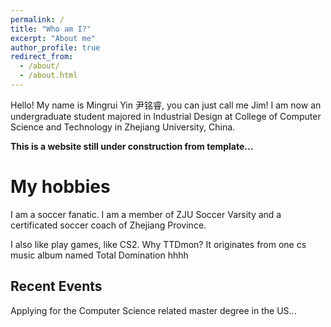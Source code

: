 ```yaml
---
permalink: /
title: "Who am I?"
excerpt: "About me"
author_profile: true
redirect_from: 
  - /about/
  - /about.html
---
```


Hello! My name is Mingrui Yin 尹铭睿, you can just call me Jim! I am now an undergraduate student majored in Industrial Design at College of Computer Science and Technology in Zhejiang University, China. 

**This is a website still under construction from template...**

<!-- My academic interests
======
I am interested in various areas such as computer vision, graphics, IoT, XR, and HCI.-->

My hobbies
======
I am a soccer fanatic. I am a member of ZJU Soccer Varsity and a certificated soccer coach of Zhejiang Province.

I also like play games, like CS2. Why TTDmon? It originates from one cs music album named Total Domination hhhh

<!-- My publications
======
Gao, Linlu & Yin, Mingrui & Xiao, Fuyuan & Cao, Zehong. (2023). A Complex Belief Jensen-Shannon Divergence in Complex Evidence Theory for Decision-Making. 299-304. 10.1109/ICUS58632.2023.10318369. -->

Recent Events
------
Applying for the Computer Science related master degree in the US...
